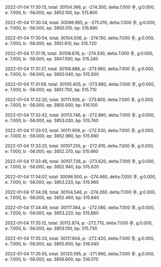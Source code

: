 2022-01-04 17:30:13, total: 30104.366, p: -274.300, delta:7.000 手, g:0.000, e: 7.000, b: -56.000, ep: 3852.100, bp: 515.800

2022-01-04 17:30:34, total: 30098.965, p: -275.010, delta:7.000 手, g:0.000, e: 7.000, b: -56.000, ep: 3850.510, bp: 515.690

2022-01-04 17:30:54, total: 30104.506, p: -274.150, delta:7.000 手, g:0.000, e: 7.000, b: -56.000, ep: 3851.610, bp: 515.720

2022-01-04 17:31:16, total: 30108.676, p: -274.330, delta:7.000 手, g:0.000, e: 7.000, b: -56.000, ep: 3847.590, bp: 515.240

2022-01-04 17:31:37, total: 30106.886, p: -273.960, delta:7.000 手, g:0.000, e: 7.000, b: -56.000, ep: 3850.040, bp: 515.500

2022-01-04 17:31:59, total: 30105.405, p: -273.980, delta:7.000 手, g:0.000, e: 7.000, b: -56.000, ep: 3851.700, bp: 515.710

2022-01-04 17:32:20, total: 30111.926, p: -273.800, delta:7.000 手, g:0.000, e: 7.000, b: -56.000, ep: 3855.000, bp: 516.100

2022-01-04 17:32:42, total: 30113.746, p: -272.890, delta:7.000 手, g:0.000, e: 7.000, b: -56.000, ep: 3853.030, bp: 515.740

2022-01-04 17:33:03, total: 30111.909, p: -272.530, delta:7.000 手, g:0.000, e: 7.000, b: -56.000, ep: 3852.990, bp: 515.690

2022-01-04 17:33:25, total: 30107.255, p: -272.910, delta:7.000 手, g:0.000, e: 7.000, b: -56.000, ep: 3852.370, bp: 515.660

2022-01-04 17:33:46, total: 30107.726, p: -273.620, delta:7.000 手, g:0.000, e: 7.000, b: -56.000, ep: 3852.940, bp: 515.820

2022-01-04 17:34:07, total: 30096.500, p: -274.460, delta:7.000 手, g:0.000, e: 7.000, b: -56.000, ep: 3853.220, bp: 515.960

2022-01-04 17:34:28, total: 30104.546, p: -274.260, delta:7.000 手, g:0.000, e: 7.000, b: -56.000, ep: 3852.460, bp: 515.840

2022-01-04 17:34:49, total: 30117.384, p: -272.060, delta:7.000 手, g:0.000, e: 7.000, b: -56.000, ep: 3853.220, bp: 515.660

2022-01-04 17:35:12, total: 30112.874, p: -272.710, delta:7.000 手, g:0.000, e: 7.000, b: -56.000, ep: 3853.130, bp: 515.730

2022-01-04 17:35:33, total: 30117.604, p: -272.420, delta:7.000 手, g:0.000, e: 7.000, b: -56.000, ep: 3855.900, bp: 516.040

2022-01-04 17:35:55, total: 30120.595, p: -271.960, delta:7.000 手, g:0.000, e: 7.000, b: -56.000, ep: 3856.600, bp: 516.070